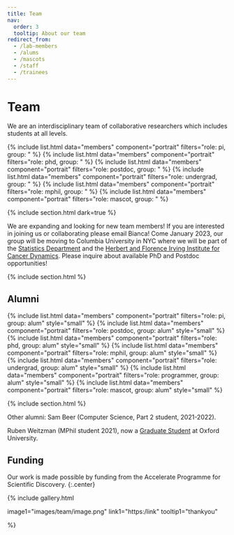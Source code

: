 ```yaml
---
title: Team
nav:
  order: 3
  tooltip: About our team
redirect_from:
  - /lab-members
  - /alums
  - /mascots
  - /staff
  - /trainees
---
```


# <i class="fas fa-users"></i>Team

We are an interdisciplinary team of collaborative researchers which includes students at all levels. 

{% include list.html data="members" component="portrait" filters="role: pi, group: " %}
{% include list.html data="members" component="portrait" filters="role: phd, group: " %}
{% include list.html data="members" component="portrait" filters="role: postdoc, group: " %}
{% include list.html data="members" component="portrait" filters="role: undergrad, group: " %}
{% include list.html data="members" component="portrait" filters="role: mphil, group: " %}
{% include list.html data="members" component="portrait" filters="role: mascot, group: " %}

{% include section.html dark=true %}

We are expanding and looking for new team members! If you are interested in joining us or collaborating please email Bianca!
Come January 2023, our group will be moving to Columbia University in NYC where we will be part of the [Statistics Department](https://stat.columbia.edu/) and the [Herbert and Florence Irving Institute for Cancer Dynamics](https://cancerdynamics.columbia.edu/). Please inquire about available PhD and Postdoc opportunities! 



{% include section.html %}

## Alumni

{% include list.html data="members" component="portrait" filters="role: pi, group: alum" style="small" %}
{% include list.html data="members" component="portrait" filters="role: postdoc, group: alum" style="small" %}
{% include list.html data="members" component="portrait" filters="role: phd, group: alum" style="small" %}
{% include list.html data="members" component="portrait" filters="role: mphil, group: alum" style="small" %}
{% include list.html data="members" component="portrait" filters="role: undergrad, group: alum" style="small" %}
{% include list.html data="members" component="portrait" filters="role: programmer, group: alum" style="small" %}
{% include list.html data="members" component="portrait" filters="role: mascot, group: alum" style="small" %}

{% include section.html %}

Other alumni:
Sam Beer (Computer Science, Part 2 student, 2021-2022).

Ruben Weitzman (MPhil student 2021), now a [Graduate Student](https://www.bdi.ox.ac.uk/Team/ruben-weitzman) at Oxford University.

## Funding

Our work is made possible by funding from the Accelerate Programme for Scientific Discovery.
{:.center}

{%
  include gallery.html

  image1="images/team/image.png"
  link1="https:/link"
  tooltip1="thankyou"

 %}

